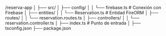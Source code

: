 /reserva-app
│
├── src/
│   ├── config/
│   │   └── firebase.ts       # Conexión con Firebase
│   ├── entities/
│   │   └── Reservation.ts    # Entidad FireORM
│   ├── routes/
│   │   └── reservation.routes.ts
│   ├── controllers/
│   │   └── reservation.controller.ts
│   ├── index.ts              # Punto de entrada
│
├── tsconfig.json
├── package.json
